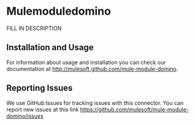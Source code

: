 
Mulemoduledomino
=========================

FILL IN DESCRIPTION

Installation and Usage
----------------------

For information about usage and installation you can check our documentation at http://mulesoft.github.com/mule-module-domino.

Reporting Issues
----------------

We use GitHub:Issues for tracking issues with this connector. You can report new issues at this link https://github.com/mulesoft/mule-module-domino/issues
